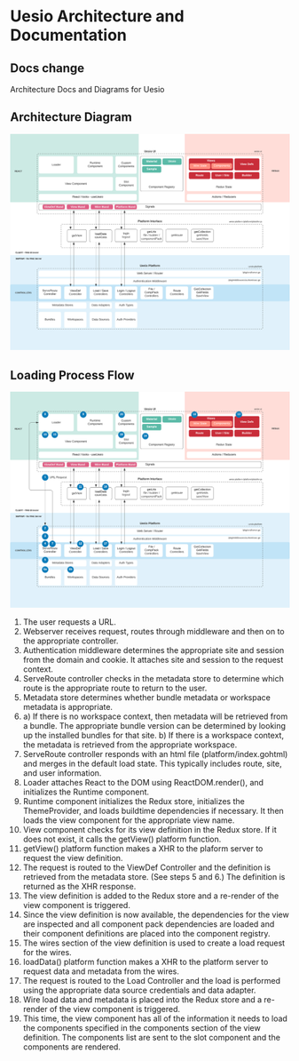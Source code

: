 # Uesio Architecture and Documentation

## Docs change

Architecture Docs and Diagrams for Uesio

## Architecture Diagram

![Uesio Architecture](./uesio-architecture.png)

## Loading Process Flow

![Uesio Architecture With Steps](./uesio-architecture-steps.png)

1. The user requests a URL.
2. Webserver receives request, routes through middleware and then on to the appropriate controller.
3. Authentication middleware determines the appropriate site and session from the domain and cookie. It attaches site and session to the request context.
4. ServeRoute controller checks in the metadata store to determine which route is the appropriate route to return to the user.
5. Metadata store determines whether bundle metadata or workspace metadata is appropriate.
6. a) If there is no workspace context, then metadata will be retrieved from a bundle. The appropriate bundle version can be determined by looking up the installed bundles for that site. b) If there is a workspace context, the metadata is retrieved from the appropriate workspace.
7. ServeRoute controller responds with an html file (platform/index.gohtml) and merges in the default load state. This typically includes route, site, and user information.
8. Loader attaches React to the DOM using ReactDOM.render(), and initializes the Runtime component.
9. Runtime component initializes the Redux store, initializes the ThemeProvider, and loads buildtime dependencies if necessary. It then loads the view component for the appropriate view name.
10. View component checks for its view definition in the Redux store. If it does not exist, it calls the getView() platform function.
11. getView() platform function makes a XHR to the plaform server to request the view definition.
12. The request is routed to the ViewDef Controller and the definition is retrieved from the metadata store. (See steps 5 and 6.) The definition is returned as the XHR response.
13. The view definition is added to the Redux store and a re-render of the view component is triggered.
14. Since the view definition is now available, the dependencies for the view are inspected and all component pack dependencies are loaded and their component definitions are placed into the component registry.
15. The wires section of the view definition is used to create a load request for the wires.
16. loadData() platform function makes a XHR to the platform server to request data and metadata from the wires.
17. The request is routed to the Load Controller and the load is performed using the appropriate data source credentials and data adapter.
18. Wire load data and metadata is placed into the Redux store and a re-render of the view component is triggered.
19. This time, the view component has all of the information it needs to load the components specified in the components section of the view definition. The components list are sent to the slot component and the components are rendered.
